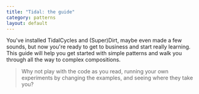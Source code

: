 ```yaml
---
title: "Tidal: the guide"
category: patterns
layout: default
---
```


<script>
var MD5 = function (string) {

   function RotateLeft(lValue, iShiftBits) {
           return (lValue<<iShiftBits) | (lValue>>>(32-iShiftBits));
   }

   function AddUnsigned(lX,lY) {
           var lX4,lY4,lX8,lY8,lResult;
           lX8 = (lX & 0x80000000);
           lY8 = (lY & 0x80000000);
           lX4 = (lX & 0x40000000);
           lY4 = (lY & 0x40000000);
           lResult = (lX & 0x3FFFFFFF)+(lY & 0x3FFFFFFF);
           if (lX4 & lY4) {
                   return (lResult ^ 0x80000000 ^ lX8 ^ lY8);
           }
           if (lX4 | lY4) {
                   if (lResult & 0x40000000) {
                           return (lResult ^ 0xC0000000 ^ lX8 ^ lY8);
                   } else {
                           return (lResult ^ 0x40000000 ^ lX8 ^ lY8);
                   }
           } else {
                   return (lResult ^ lX8 ^ lY8);
           }
   }

   function F(x,y,z) { return (x & y) | ((~x) & z); }
   function G(x,y,z) { return (x & z) | (y & (~z)); }
   function H(x,y,z) { return (x ^ y ^ z); }
   function I(x,y,z) { return (y ^ (x | (~z))); }

   function FF(a,b,c,d,x,s,ac) {
           a = AddUnsigned(a, AddUnsigned(AddUnsigned(F(b, c, d), x), ac));
           return AddUnsigned(RotateLeft(a, s), b);
   };

   function GG(a,b,c,d,x,s,ac) {
           a = AddUnsigned(a, AddUnsigned(AddUnsigned(G(b, c, d), x), ac));
           return AddUnsigned(RotateLeft(a, s), b);
   };

   function HH(a,b,c,d,x,s,ac) {
           a = AddUnsigned(a, AddUnsigned(AddUnsigned(H(b, c, d), x), ac));
           return AddUnsigned(RotateLeft(a, s), b);
   };

   function II(a,b,c,d,x,s,ac) {
           a = AddUnsigned(a, AddUnsigned(AddUnsigned(I(b, c, d), x), ac));
           return AddUnsigned(RotateLeft(a, s), b);
   };

   function ConvertToWordArray(string) {
           var lWordCount;
           var lMessageLength = string.length;
           var lNumberOfWords_temp1=lMessageLength + 8;
           var lNumberOfWords_temp2=(lNumberOfWords_temp1-(lNumberOfWords_temp1 % 64))/64;
           var lNumberOfWords = (lNumberOfWords_temp2+1)*16;
           var lWordArray=Array(lNumberOfWords-1);
           var lBytePosition = 0;
           var lByteCount = 0;
           while ( lByteCount < lMessageLength ) {
                   lWordCount = (lByteCount-(lByteCount % 4))/4;
                   lBytePosition = (lByteCount % 4)*8;
                   lWordArray[lWordCount] = (lWordArray[lWordCount] | (string.charCodeAt(lByteCount)<<lBytePosition));
                   lByteCount++;
           }
           lWordCount = (lByteCount-(lByteCount % 4))/4;
           lBytePosition = (lByteCount % 4)*8;
           lWordArray[lWordCount] = lWordArray[lWordCount] | (0x80<<lBytePosition);
           lWordArray[lNumberOfWords-2] = lMessageLength<<3;
           lWordArray[lNumberOfWords-1] = lMessageLength>>>29;
           return lWordArray;
   };

   function WordToHex(lValue) {
           var WordToHexValue="",WordToHexValue_temp="",lByte,lCount;
           for (lCount = 0;lCount<=3;lCount++) {
                   lByte = (lValue>>>(lCount*8)) & 255;
                   WordToHexValue_temp = "0" + lByte.toString(16);
                   WordToHexValue = WordToHexValue + WordToHexValue_temp.substr(WordToHexValue_temp.length-2,2);
           }
           return WordToHexValue;
   };

   function Utf8Encode(string) {
           string = string.replace(/\r\n/g,"\n");
           var utftext = "";

           for (var n = 0; n < string.length; n++) {

                   var c = string.charCodeAt(n);

                   if (c < 128) {
                           utftext += String.fromCharCode(c);
                   }
                   else if((c > 127) && (c < 2048)) {
                           utftext += String.fromCharCode((c >> 6) | 192);
                           utftext += String.fromCharCode((c & 63) | 128);
                   }
                   else {
                           utftext += String.fromCharCode((c >> 12) | 224);
                           utftext += String.fromCharCode(((c >> 6) & 63) | 128);
                           utftext += String.fromCharCode((c & 63) | 128);
                   }

           }

           return utftext;
   };

   var x=Array();
   var k,AA,BB,CC,DD,a,b,c,d;
   var S11=7, S12=12, S13=17, S14=22;
   var S21=5, S22=9 , S23=14, S24=20;
   var S31=4, S32=11, S33=16, S34=23;
   var S41=6, S42=10, S43=15, S44=21;

   string = Utf8Encode(string);

   x = ConvertToWordArray(string);

   a = 0x67452301; b = 0xEFCDAB89; c = 0x98BADCFE; d = 0x10325476;

   for (k=0;k<x.length;k+=16) {
           AA=a; BB=b; CC=c; DD=d;
           a=FF(a,b,c,d,x[k+0], S11,0xD76AA478);
           d=FF(d,a,b,c,x[k+1], S12,0xE8C7B756);
           c=FF(c,d,a,b,x[k+2], S13,0x242070DB);
           b=FF(b,c,d,a,x[k+3], S14,0xC1BDCEEE);
           a=FF(a,b,c,d,x[k+4], S11,0xF57C0FAF);
           d=FF(d,a,b,c,x[k+5], S12,0x4787C62A);
           c=FF(c,d,a,b,x[k+6], S13,0xA8304613);
           b=FF(b,c,d,a,x[k+7], S14,0xFD469501);
           a=FF(a,b,c,d,x[k+8], S11,0x698098D8);
           d=FF(d,a,b,c,x[k+9], S12,0x8B44F7AF);
           c=FF(c,d,a,b,x[k+10],S13,0xFFFF5BB1);
           b=FF(b,c,d,a,x[k+11],S14,0x895CD7BE);
           a=FF(a,b,c,d,x[k+12],S11,0x6B901122);
           d=FF(d,a,b,c,x[k+13],S12,0xFD987193);
           c=FF(c,d,a,b,x[k+14],S13,0xA679438E);
           b=FF(b,c,d,a,x[k+15],S14,0x49B40821);
           a=GG(a,b,c,d,x[k+1], S21,0xF61E2562);
           d=GG(d,a,b,c,x[k+6], S22,0xC040B340);
           c=GG(c,d,a,b,x[k+11],S23,0x265E5A51);
           b=GG(b,c,d,a,x[k+0], S24,0xE9B6C7AA);
           a=GG(a,b,c,d,x[k+5], S21,0xD62F105D);
           d=GG(d,a,b,c,x[k+10],S22,0x2441453);
           c=GG(c,d,a,b,x[k+15],S23,0xD8A1E681);
           b=GG(b,c,d,a,x[k+4], S24,0xE7D3FBC8);
           a=GG(a,b,c,d,x[k+9], S21,0x21E1CDE6);
           d=GG(d,a,b,c,x[k+14],S22,0xC33707D6);
           c=GG(c,d,a,b,x[k+3], S23,0xF4D50D87);
           b=GG(b,c,d,a,x[k+8], S24,0x455A14ED);
           a=GG(a,b,c,d,x[k+13],S21,0xA9E3E905);
           d=GG(d,a,b,c,x[k+2], S22,0xFCEFA3F8);
           c=GG(c,d,a,b,x[k+7], S23,0x676F02D9);
           b=GG(b,c,d,a,x[k+12],S24,0x8D2A4C8A);
           a=HH(a,b,c,d,x[k+5], S31,0xFFFA3942);
           d=HH(d,a,b,c,x[k+8], S32,0x8771F681);
           c=HH(c,d,a,b,x[k+11],S33,0x6D9D6122);
           b=HH(b,c,d,a,x[k+14],S34,0xFDE5380C);
           a=HH(a,b,c,d,x[k+1], S31,0xA4BEEA44);
           d=HH(d,a,b,c,x[k+4], S32,0x4BDECFA9);
           c=HH(c,d,a,b,x[k+7], S33,0xF6BB4B60);
           b=HH(b,c,d,a,x[k+10],S34,0xBEBFBC70);
           a=HH(a,b,c,d,x[k+13],S31,0x289B7EC6);
           d=HH(d,a,b,c,x[k+0], S32,0xEAA127FA);
           c=HH(c,d,a,b,x[k+3], S33,0xD4EF3085);
           b=HH(b,c,d,a,x[k+6], S34,0x4881D05);
           a=HH(a,b,c,d,x[k+9], S31,0xD9D4D039);
           d=HH(d,a,b,c,x[k+12],S32,0xE6DB99E5);
           c=HH(c,d,a,b,x[k+15],S33,0x1FA27CF8);
           b=HH(b,c,d,a,x[k+2], S34,0xC4AC5665);
           a=II(a,b,c,d,x[k+0], S41,0xF4292244);
           d=II(d,a,b,c,x[k+7], S42,0x432AFF97);
           c=II(c,d,a,b,x[k+14],S43,0xAB9423A7);
           b=II(b,c,d,a,x[k+5], S44,0xFC93A039);
           a=II(a,b,c,d,x[k+12],S41,0x655B59C3);
           d=II(d,a,b,c,x[k+3], S42,0x8F0CCC92);
           c=II(c,d,a,b,x[k+10],S43,0xFFEFF47D);
           b=II(b,c,d,a,x[k+1], S44,0x85845DD1);
           a=II(a,b,c,d,x[k+8], S41,0x6FA87E4F);
           d=II(d,a,b,c,x[k+15],S42,0xFE2CE6E0);
           c=II(c,d,a,b,x[k+6], S43,0xA3014314);
           b=II(b,c,d,a,x[k+13],S44,0x4E0811A1);
           a=II(a,b,c,d,x[k+4], S41,0xF7537E82);
           d=II(d,a,b,c,x[k+11],S42,0xBD3AF235);
           c=II(c,d,a,b,x[k+2], S43,0x2AD7D2BB);
           b=II(b,c,d,a,x[k+9], S44,0xEB86D391);
           a=AddUnsigned(a,AA);
           b=AddUnsigned(b,BB);
           c=AddUnsigned(c,CC);
           d=AddUnsigned(d,DD);
   		}

   	var temp = WordToHex(a)+WordToHex(b)+WordToHex(c)+WordToHex(d);

   	return temp.toLowerCase();
}

$(function() {
   $(".render").each(function() {
      var code = $(this).text();
      code = code.replace(/^[\r\n\s]*/g, "");
      code = code.replace(/[\r\n\s]*$/g, "");
	  digest = MD5(code);
      console.log(">> " + code + "<<");
      console.log("digest: " + digest);
      var h = '<button class="play" id="play-' + digest + '">play</button>';
      $(this).prepend(h);

      var audioElement = document.createElement('audio');
      audioElement.setAttribute('src', '/patterns/' + digest + ".mp3");

    audioElement.addEventListener('ended', function() {
        $('#play-'+digest).text("play");
    }, false);

    $('#play-'+digest).click(function() {
      console.log("play " + '/patterns/' + digest + ".mp3")
	  if (audioElement.paused) {
  	    console.log("play");
        audioElement.play();
		$('#play-'+digest).text("stop");
	  }
	  else {
	    console.log("pause");
		audioElement.pause();
		$('#play-'+digest).text("play");
	  }
    });
  });
});
</script>

You've installed TidalCycles and (Super)Dirt, maybe even made a few
sounds, but now you're ready to get to business and start really
learning. This guide will help you get started with simple patterns
and walk you through all the way to complex compositions.

> Why not play with the code as you read, running your own experiments
> by changing the examples, and seeing where they take you?
